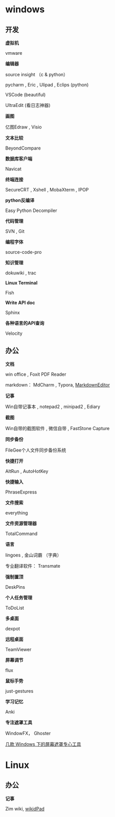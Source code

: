 # windows

## 开发

**虚拟机**  

vmware

**编辑器** 

source insight （c & python）

pycharm , Eric , Ulipad , Eclips  (python)

VSCode (beautiful)

UltraEdit (看日志神器)

**画图**

亿图Edraw , Visio

**文本比较**

BeyondCompare

**数据库客户端**

Navicat

**终端连接**

SecureCRT , Xshell , MobaXterm , IPOP

**python反编译**

Easy Python Decompiler 

**代码管理**

SVN , Git

**编程字体**

source-code-pro

**知识管理**

dokuwiki , trac

**Linux Terminal**

Fish

**Write API doc**

Sphinx

**各种语言的API查询**

Velocity

## 办公

**文档**

win office , Foxit PDF Reader

markdown： MdCharm , Typora, [MarkdownEditor](https://github.com/jijinggang/MarkdownEditor)

**记事**

Win自带记事本 , notepad2 , minipad2 , Ediary

**截图**

Win自带的截图软件 , 微信自带 , FastStone Capture

**同步备份**

FileGee个人文件同步备份系统

**快捷打开**

AltRun , AutoHotKey

**快捷输入**

PhraseExpress

**文件搜索**

everything

**文件资源管理器**

TotalCommand

**语言**

lingoes , 金山词霸  （字典）

专业翻译软件： Transmate

**强制置顶**

DeskPins

**个人任务管理**

ToDoList

**多桌面**

dexpot

**远程桌面**

TeamViewer

**屏幕调节**

flux

**鼠标手势**

just-gestures

**学习记忆**

Anki

**专注遮罩工具**

WindowFX， Ghoster

[几款 Windows 下的屏幕遮罩专心工具](http://www.appinn.com/windows-focus-tools/)

# Linux

## 办公

**记事**

Zim wiki, [wikidPad](http://wikidpad.sourceforge.net/)

